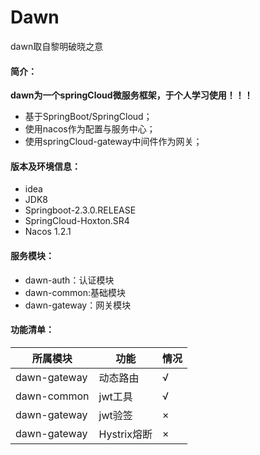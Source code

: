 # Dawn
dawn取自黎明破晓之意
#### 简介：
**dawn为一个springCloud微服务框架，于个人学习使用！！！**

- 基于SpringBoot/SpringCloud；
- 使用nacos作为配置与服务中心；
- 使用springCloud-gateway中间件作为网关；

#### 版本及环境信息：
- idea 
- JDK8 
- Springboot-2.3.0.RELEASE 
- SpringCloud-Hoxton.SR4
- Nacos 1.2.1

#### 服务模块：

- dawn-auth：认证模块
- dawn-common:基础模块
- dawn-gateway：网关模块

#### 功能清单：
|所属模块|功能|情况|
|-|-|-|
|dawn-gateway|动态路由|√|
|dawn-common|jwt工具|√|
|dawn-gateway|jwt验签|×|
|dawn-gateway|Hystrix熔断|×|



